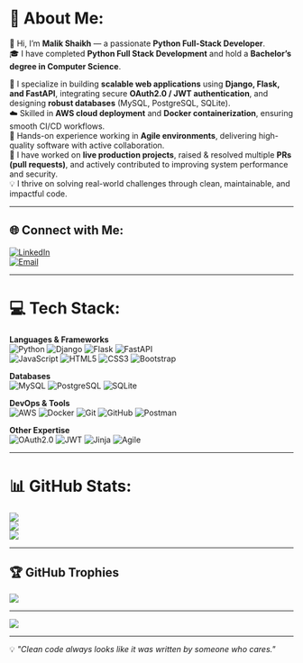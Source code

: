 # 💫 About Me:
👋 Hi, I’m **Malik Shaikh** — a passionate **Python Full-Stack Developer**.  
🎓 I have completed **Python Full Stack Development** and hold a **Bachelor’s degree in Computer Science**.  

🚀 I specialize in building **scalable web applications** using **Django, Flask, and FastAPI**, integrating secure **OAuth2.0 / JWT authentication**, and designing **robust databases** (MySQL, PostgreSQL, SQLite).  
☁️ Skilled in **AWS cloud deployment** and **Docker containerization**, ensuring smooth CI/CD workflows.  
🔄 Hands-on experience working in **Agile environments**, delivering high-quality software with active collaboration.  
💼 I have worked on **live production projects**, raised & resolved multiple **PRs (pull requests)**, and actively contributed to improving system performance and security.  
💡 I thrive on solving real-world challenges through clean, maintainable, and impactful code.  

---

## 🌐 Connect with Me:
[![LinkedIn](https://img.shields.io/badge/LinkedIn-%230077B5.svg?style=for-the-badge&logo=linkedin&logoColor=white)](https://linkedin.com/in/malik-shaikh-6bab47312)  
[![Email](https://img.shields.io/badge/Email-D14836?style=for-the-badge&logo=gmail&logoColor=white)](mailto:malikshaikh0105@gmail.com)  

---

# 💻 Tech Stack:

**Languages & Frameworks**  
![Python](https://img.shields.io/badge/python-3670A0?style=for-the-badge&logo=python&logoColor=ffdd54) 
![Django](https://img.shields.io/badge/django-%23092E20.svg?style=for-the-badge&logo=django&logoColor=white) 
![Flask](https://img.shields.io/badge/flask-%23000.svg?style=for-the-badge&logo=flask&logoColor=white) 
![FastAPI](https://img.shields.io/badge/FastAPI-005571?style=for-the-badge&logo=fastapi)  
![JavaScript](https://img.shields.io/badge/javascript-%23323330.svg?style=for-the-badge&logo=javascript&logoColor=%23F7DF1E) 
![HTML5](https://img.shields.io/badge/html5-%23E34F26.svg?style=for-the-badge&logo=html5&logoColor=white) 
![CSS3](https://img.shields.io/badge/css3-%231572B6.svg?style=for-the-badge&logo=css3&logoColor=white) 
![Bootstrap](https://img.shields.io/badge/bootstrap-%238511FA.svg?style=for-the-badge&logo=bootstrap&logoColor=white)  

**Databases**  
![MySQL](https://img.shields.io/badge/mysql-4479A1.svg?style=for-the-badge&logo=mysql&logoColor=white) 
![PostgreSQL](https://img.shields.io/badge/postgres-%23316192.svg?style=for-the-badge&logo=postgresql&logoColor=white) 
![SQLite](https://img.shields.io/badge/sqlite-%2307405e.svg?style=for-the-badge&logo=sqlite&logoColor=white)  

**DevOps & Tools**  
![AWS](https://img.shields.io/badge/AWS-%23FF9900.svg?style=for-the-badge&logo=amazon-aws&logoColor=white) 
![Docker](https://img.shields.io/badge/docker-%230db7ed.svg?style=for-the-badge&logo=docker&logoColor=white) 
![Git](https://img.shields.io/badge/git-%23F05033.svg?style=for-the-badge&logo=git&logoColor=white) 
![GitHub](https://img.shields.io/badge/github-%23121011.svg?style=for-the-badge&logo=github&logoColor=white) 
![Postman](https://img.shields.io/badge/Postman-FF6C37?style=for-the-badge&logo=postman&logoColor=white)  

**Other Expertise**  
![OAuth2.0](https://img.shields.io/badge/OAuth2.0-%23000000.svg?style=for-the-badge&logo=oauth&logoColor=white) 
![JWT](https://img.shields.io/badge/JWT-black?style=for-the-badge&logo=JSON%20web%20tokens) 
![Jinja](https://img.shields.io/badge/jinja-B41717.svg?style=for-the-badge&logo=jinja&logoColor=white) 
![Agile](https://img.shields.io/badge/Agile-%23007396.svg?style=for-the-badge&logo=scrumalliance&logoColor=white)  

---

# 📊 GitHub Stats:
![](https://github-readme-stats.vercel.app/api?username=skmalik01&theme=radical&hide_border=false&include_all_commits=true&count_private=true)<br/>
![](https://nirzak-streak-stats.vercel.app/?user=skmalik01&theme=radical&hide_border=false)<br/>
![](https://github-readme-stats.vercel.app/api/top-langs/?username=skmalik01&theme=radical&hide_border=false&include_all_commits=true&count_private=true&layout=compact)

---

## 🏆 GitHub Trophies
![](https://github-profile-trophy.vercel.app/?username=skmalik01&theme=discord&no-frame=false&no-bg=false&margin-w=4)

---

[![](https://visitcount.itsvg.in/api?id=skmalik01&icon=0&color=6)](https://visitcount.itsvg.in)

---
💡 *"Clean code always looks like it was written by someone who cares."*  
